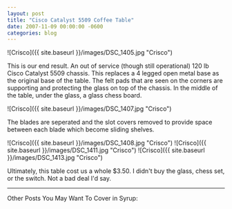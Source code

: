```yaml
---
layout: post
title: "Cisco Catalyst 5509 Coffee Table"
date: 2007-11-09 00:00:00 -0600
categories: blog
---
```


![Crisco]({{ site.baseurl }}/images/DSC_1405.jpg "Crisco")

This is our end result. An out of service (though still operational) 120 lb Cisco Catalyst 5509 chassis. This replaces a 4 legged open metal base as the original base of the table. The felt pads that are seen on the corners are supporting and protecting the glass on top of the chassis. In the middle of the table, under the glass, a glass chess board.

![Crisco]({{ site.baseurl }}/images/DSC_1407.jpg "Crisco")

The blades are seperated and the slot covers removed to provide space between each blade which become sliding shelves.


![Crisco]({{ site.baseurl }}/images/DSC_1408.jpg "Crisco")
![Crisco]({{ site.baseurl }}/images/DSC_1411.jpg "Crisco")
![Crisco]({{ site.baseurl }}/images/DSC_1413.jpg "Crisco")



Ultimately, this table cost us a whole $3.50. I didn't buy the glass, chess set, or the switch. Not a bad deal I'd say.




---


Other Posts You May Want To Cover in Syrup: